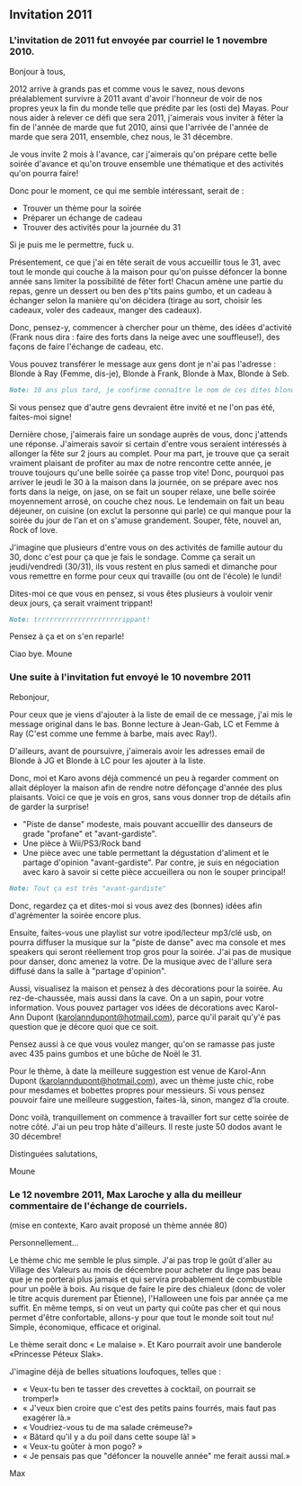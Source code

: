 ## Invitation 2011
 
### L'invitation de 2011 fut envoyée par courriel le 1 novembre 2010. 

Bonjour à tous,

2012 arrive à grands pas et comme vous le savez, nous devons préalablement survivre à 2011 avant d'avoir l'honneur de voir de nos propres yeux la fin du monde telle que prédite par les (osti de) Mayas. Pour nous aider à relever ce défi que sera 2011, j'aimerais vous inviter à fêter la fin de l'année de marde que fut 2010, ainsi que l'arrivée de l'année de marde que sera 2011, ensemble, chez nous, le 31 décembre.

Je vous invite 2 mois à l'avance, car j'aimerais qu'on prépare cette belle soirée d'avance et qu'on trouve ensemble une thématique et des activités qu'on pourra faire!

Donc pour le moment, ce qui me semble intéressant, serait de :

- Trouver un thème pour la soirée
- Préparer un échange de cadeau
- Trouver des activités pour la journée du 31

Si je puis me le permettre, fuck u.

Présentement, ce que j'ai en tête serait de vous accueillir tous le 31, avec tout le monde qui couche à la maison pour qu'on puisse défoncer la bonne année sans limiter la possibilité de fêter fort! Chacun amène une partie du repas, genre un dessert ou ben des p'tits pains gumbo, et un cadeau à échanger selon la manière qu'on décidera (tirage au sort, choisir les cadeaux, voler des cadeaux, manger des cadeaux).

Donc, pensez-y, commencer à chercher pour un thème, des idées d'activité (Frank nous dira : faire des forts dans la neige avec une souffleuse!), des façons de faire l'échange de cadeau, etc.

Vous pouvez transférer le message aux gens dont je n'ai pas l'adresse : Blonde à Ray (Femme, dis-je), Blonde à Frank, Blonde à Max, Blonde à Seb.

```markdown
Note: 10 ans plus tard, je confirme connaître le nom de ces dites blondes!
```

Si vous pensez que d'autre gens devraient être invité et ne l'on pas été, faites-moi signe!

Dernière chose, j'aimerais faire un sondage auprès de vous, donc j'attends une réponse. J'aimerais savoir si certain d'entre vous seraient intéressés à allonger la fête sur 2 jours au complet. Pour ma part, je trouve que ça serait vraiment plaisant de profiter au max de notre rencontre cette année, je trouve toujours qu'une belle soirée ça passe trop vite! Donc, pourquoi pas arriver le jeudi le 30 à la maison dans la journée, on se prépare avec nos forts dans la neige, on jase, on se fait un souper relaxe, une belle soirée moyennement arrosé, on couche chez nous. Le lendemain on fait un beau déjeuner, on cuisine (on exclut la personne qui parle) ce qui manque pour la soirée du jour de l'an et on s'amuse grandement. Souper, fête, nouvel an, Rock of love.

J'imagine que plusieurs d'entre vous on des activités de famille autour du 30, donc c'est pour ça que je fais le sondage. Comme ça serait un jeudi/vendredi (30/31), ils vous restent en plus samedi et dimanche pour vous remettre en forme pour ceux qui travaille (ou ont de l'école) le lundi!

Dites-moi ce que vous en pensez, si vous êtes plusieurs à vouloir venir deux jours, ça serait vraiment trippant!

```markdown
Note: trrrrrrrrrrrrrrrrrrrrrippant!
```

Pensez à ça et on s'en reparle!

Ciao bye.
Moune

### Une suite à l'invitation fut envoyé le 10 novembre 2011

Rebonjour,

Pour ceux que je viens d'ajouter à la liste de email de ce message, j'ai mis le message original dans le bas. Bonne lecture à Jean-Gab, LC et Femme à Ray (C'est comme une femme à barbe, mais avec Ray!).

D'ailleurs, avant de poursuivre, j'aimerais avoir les adresses email de Blonde à JG et Blonde à LC pour les ajouter à la liste.

Donc, moi et Karo avons déjà commencé un peu à regarder comment on allait déployer la maison afin de rendre notre défonçage d'année des plus plaisants. Voici ce que je vois en gros, sans vous donner trop de détails afin de garder la surprise!
- "Piste de danse" modeste, mais pouvant accueillir des danseurs de grade "profane" et "avant-gardiste".
- Une pièce à Wii/PS3/Rock band
- Une pièce avec une table permettant la dégustation d'aliment et le partage d'opinion "avant-gardiste". Par contre, je suis en négociation avec karo à savoir si cette pièce accueillera ou non le souper principal!

```markdown
Note: Tout ça est très "avant-gardiste"
```

Donc, regardez ça et dites-moi si vous avez des (bonnes) idées afin d'agrémenter la soirée encore plus.

Ensuite, faites-vous une playlist sur votre ipod/lecteur mp3/clé usb, on pourra diffuser la musique sur la "piste de danse" avec ma console et mes speakers qui seront réellement trop gros pour la soirée. J'ai pas de musique pour danser, donc amenez la votre. De la musique avec de l'allure sera diffusé dans la salle à "partage d'opinion".

Aussi, visualisez la maison et pensez à des décorations pour la soirée. Au rez-de-chaussée, mais aussi dans la cave. On a un sapin, pour votre information. Vous pouvez partager vos idées de décorations avec Karol-Ann Dupont (karolanndupont@hotmail.com), parce qu'il parait qu'y'é pas question que je décore quoi que ce soit.

Pensez aussi à ce que vous voulez manger, qu'on se ramasse pas juste avec 435 pains gumbos et une bûche de Noël le 31.

Pour le thème, à date la meilleure suggestion est venue de Karol-Ann Dupont (karolanndupont@hotmail.com), avec un thème juste chic, robe pour mesdames et bobettes propres pour messieurs. Si vous pensez pouvoir faire une meilleure suggestion, faites-là, sinon, mangez d'la croute.

Donc voilà, tranquillement on commence à travailler fort sur cette soirée de notre côté. J'ai un peu trop hâte d'ailleurs. Il reste juste 50 dodos avant le 30 décembre!

Distinguées salutations,

Moune

### Le 12 novembre 2011, Max Laroche y alla du meilleur commentaire de l'échange de courriels.

(mise en contexte, Karo avait proposé un thème année 80)

Personnellement...
 
Le thème chic me semble le plus simple. J'ai pas trop le goût d'aller au Village des Valeurs au mois de décembre pour acheter du linge pas beau que je ne porterai plus jamais et qui servira probablement de combustible pour un poêle à bois. Au risque de faire le pire des chialeux (donc de voler le titre acquis durement par Étienne), l'Halloween une fois par année ça me suffit. En même temps, si on veut un party qui coûte pas cher et qui nous permet d'être confortable, allons-y pour que tout le monde soit tout nu! Simple, économique, efficace et original.
 
Le thème serait donc « Le malaise ». Et Karo pourrait avoir une banderole «Princesse Péteux Slak».
 
J'imagine déjà de belles situations loufoques, telles que :
 
- « Veux-tu ben te tasser des crevettes à cocktail, on pourrait se tromper!»
- « J'veux bien croire que c'est des petits pains fourrés, mais faut pas exagérer là.»
- « Voudriez-vous tu de ma salade crémeuse?»
- « Bâtard qu'il y a du poil dans cette soupe là! »
- « Veux-tu goûter à mon pogo? »
- « Je pensais pas que "défoncer la nouvelle année" me ferait aussi mal.»

Max
